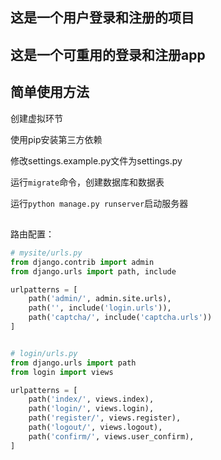 ## 这是一个用户登录和注册的项目
## 这是一个可重用的登录和注册app

## 简单使用方法

创建虚拟环节

使用pip安装第三方依赖

修改settings.example.py文件为settings.py

运行`migrate`命令，创建数据库和数据表

运行`python manage.py runserver`启动服务器

##
路由配置：

```python
# mysite/urls.py
from django.contrib import admin
from django.urls import path, include

urlpatterns = [
    path('admin/', admin.site.urls),
    path('', include('login.urls')),
    path('captcha/', include('captcha.urls'))
]


# login/urls.py
from django.urls import path
from login import views

urlpatterns = [
    path('index/', views.index),
    path('login/', views.login),
    path('register/', views.register),
    path('logout/', views.logout),
    path('confirm/', views.user_confirm),
]

```